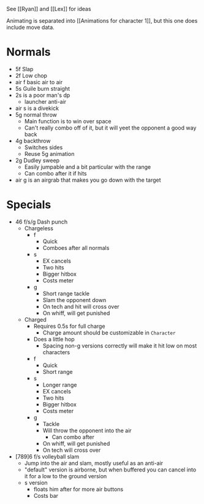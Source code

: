 See [[Ryan]] and [[Lex]] for ideas

Animating is separated into [[Animations for character 1]], but this one does include move data.

# Normals
- 5f Slap
- 2f Low chop
- air f basic air to air
- 5s Guile burn straight
- 2s is a poor man's dp
	- launcher anti-air
- air s is a divekick
- 5g normal throw
	- Main function is to win over space
	- Can't really combo off of it, but it will yeet the opponent a good way back
- 4g backthrow
	- Switches sides
	- Reuse 5g animation
- 2g Dudley sweep
	- Easily jumpable and a bit particular with the range
	- Can combo after it if hits
- air g is an airgrab that makes you go down with the target

# Specials
- 46 f/s/g Dash punch
	- Chargeless
		- f
			- Quick
			- Comboes after all normals
		- s
			- EX cancels
			- Two hits
			- Bigger hitbox
			- Costs meter
		- g
			- Short range tackle
			- Slam the opponent down
			- On tech and hit will cross over
			- On whiff, will get punished
	- Charged
		- Requires 0.5s for full charge
			- Charge amount should be customizable in `Character`
		- Does a little hop
			- Spacing non-g versions correctly will make it hit low on most characters
		- f
			- Quick
			- Short range
		- s
			- Longer range
			- EX cancels
			- Two hits
			- Bigger hitbox
			- Costs meter
		- g
			- Tackle
			- Will throw the opponent into the air
				- Can combo after
			- On whiff, will get punished
			- On tech will cross over
- [789]6 f/s volleyball slam
	- Jump into the air and slam, mostly useful as an anti-air
	- "default" version is airborne, but when buffered you can cancel into it for a low to the ground version
	- s version
		- floats him after for more air buttons
		- Costs bar
